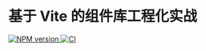 # 基于 Vite 的组件库工程化实战

<p>
<a href="https://www.npmjs.com/packager/smarty-admin-ui">
<img src="https://img.shields.io/npm/v/smarty-admin-ui?color=c95f8b&amp;label=" alt="NPM version">
</a>
<a href="https://github.com/Afbt/smarty-ui-vite/actions/workflows/main.yml">
<img src="https://github.com/Afbt/smarty-ui-vite/actions/workflows/main.yml/badge.svg?branch=main" alt="CI" style="max-width: 100%;"/>

</a>
</p>

